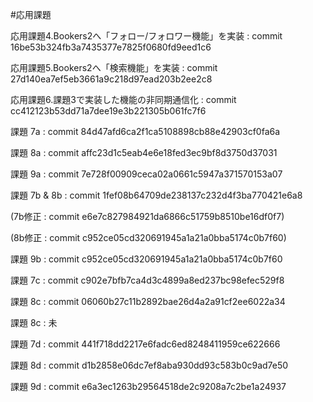
#応用課題

応用課題4.Bookers2へ「フォロー/フォロワー機能」を実装 : commit 16be53b324fb3a7435377e7825f0680fd9eed1c6

応用課題5.Bookers2へ「検索機能」を実装 : commit 27d140ea7ef5eb3661a9c218d97ead203b2ee2c8

応用課題6.課題3で実装した機能の非同期通信化 : commit cc412123b53dd71a7dee19e3b221305b061fc7f6

課題 7a : commit 84d47afd6ca2f1ca5108898cb88e42903cf0fa6a

課題 8a : commit affc23d1c5eab4e6e18fed3ec9bf8d3750d37031

課題 9a : commit 7e728f00909ceca02a0661c5947a371570153a07

課題 7b & 8b : commit 1fef08b64709de238137c232d4f3ba770421e6a8

(7b修正 : commit e6e7c827984921da6866c51759b8510be16df0f7)

(8b修正 : commit c952ce05cd320691945a1a21a0bba5174c0b7f60)

課題 9b : commit c952ce05cd320691945a1a21a0bba5174c0b7f60

課題 7c : commit c902e7bfb7ca4d3c4899a8ed237bc98efec529f8

課題 8c : commit 06060b27c11b2892bae26d4a2a91cf2ee6022a34

課題 8c : 未

課題 7d : commit 441f718dd2217e6fadc6ed8248411959ce622666

課題 8d : commit d1b2858e06dc7ef8aba930dd93c583b0c9ad7e50

課題 9d : commit e6a3ec1263b29564518de2c9208a7c2be1a24937
